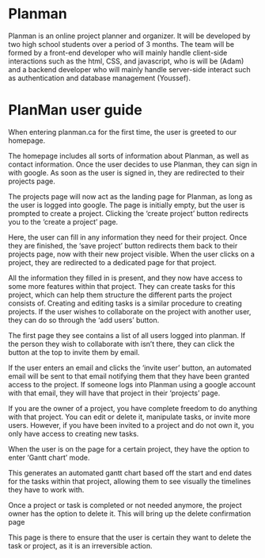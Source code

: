 # Planman

Planman is an online project planner and organizer. It will be developed by two high school students over a period of 3 months. The team will be formed by a front-end developer who will mainly handle client-side interactions such as the html, CSS, and javascript, who is will be (Adam) and a backend developer who will mainly handle server-side interact such as authentication and database management (Youssef).


# PlanMan user guide

When entering planman.ca for the first time, the user is greeted to our homepage.

The homepage includes all sorts of information about Planman, as well as contact information. Once the user decides to use Planman, they can sign in with google. As soon as the user is signed in, they are redirected to their projects page.

The projects page will now act as the landing page for Planman, as long as the user is logged into google. The page is initially empty, but the user is prompted to create a project. Clicking the ‘create project’ button redirects you to the ‘create a project’ page.

Here, the user can fill in any information they need for their project. Once they are finished, the ‘save project’ button redirects them back to their projects page, now with their new project visible. When the user clicks on a project, they are redirected to a dedicated page for that project.

All the information they filled in is present, and they now have access to some more features within that project. They can create tasks for this project, which can help them structure the different parts the project consists of. Creating and editing tasks is a similar procedure to creating projects. If the user wishes to collaborate on the project with another user, they can do so through the ‘add users’ button.

The first page they see contains a list of all users logged into planman. If the person they wish to collaborate with isn’t there, they can click the button at the top to invite them by email.


If the user enters an email and clicks the ‘invite user’ button, an automated email will be sent to that email notifying them that they have been granted access to the project. If someone logs into Planman using a google account with that email, they will have that project in their ‘projects’ page.

If you are the owner of a project, you have complete freedom to do anything with that project. You can edit or delete it, manipulate tasks, or invite more users. However, if you have been invited to a project and do not own it, you only have access to creating new tasks.

When the user is on the page for a certain project, they have the option to enter ‘Gantt chart’ mode.



This generates an automated gantt chart based off the start and end dates for the tasks within that project, allowing them to see visually the timelines they have to work with.




Once a project or task is completed or not needed anymore, the project owner has the option to delete it. This will bring up the delete confirmation page



This page is there to ensure that the user is certain they want to delete the task or project, as it is an irreversible action.




